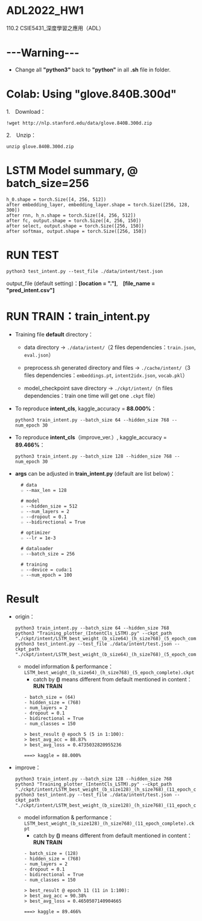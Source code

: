 # ADL2022_HW1
110.2 CSIE5431_深度學習之應用（ADL）


# ---Warning--- 
- Change all **"python3"** back to **"python"** in all **.sh** file in folder.


# Colab: Using "glove.840B.300d"
1.　Download：

    !wget http://nlp.stanford.edu/data/glove.840B.300d.zip
2.　Unzip：

    unzip glove.840B.300d.zip


# LSTM Model summary, @ batch_size=256 
    h_0.shape = torch.Size([4, 256, 512])
    after embedding_layer, embedding_layer.shape = torch.Size([256, 128, 300])
    after rnn, h_n.shape = torch.Size([4, 256, 512])
    after fc, output.shape = torch.Size([4, 256, 150])
    after select, output.shape = torch.Size([256, 150])
    after softmax, output.shape = torch.Size([256, 150])


# RUN TEST
    python3 test_intent.py --test_file ./data/intent/test.json

output_file (default setting)：**[location = "."]**,　**[file_name = "pred_intent.csv"]**


# RUN TRAIN：train_intent.py
- Training file **default** directory：

  - data directory → ```./data/intent/```（2 files dependencies：```train.json```, ```eval.json```）

  - preprocess.sh generated directory and files → ```./cache/intent/```（3 files dependencies：```embeddings.pt```, ```intent2idx.json```, ```vocab.pkl```）

  - model_checkpoint save directory → ```./ckpt/intent/```（n files dependencies：train one time will get one ```.ckpt``` file）

- To reproduce **intent_cls**, kaggle_accuracy = **88.000%**：

      python3 train_intent.py --batch_size 64 --hidden_size 768 --num_epoch 30

- To reproduce **intent_cls**（improve_ver.）, kaggle_accuracy = **89.466%**：

      python3 train_intent.py --batch_size 128 --hidden_size 768 --num_epoch 30

- **args** can be adjusted in **train_intent.py** (default are list below)：
  ```
    # data
    ☆ --max_len = 128

    # model
    ☆ --hidden_size = 512
    ☆ --num_layers = 2
    ☆ --dropout = 0.1
    ☆ --bidirectional = True
    
    # optimizer
    ☆ --lr = 1e-3

    # dataloader
    ☆ --batch_size = 256

    # training
    ☆ --device = cuda:1
    ☆ --num_epoch = 100
  ```


# Result
- origin：

      python3 train_intent.py --batch_size 64 --hidden_size 768
      python3 "Training_plotter_(IntentCls_LSTM).py" --ckpt_path "./ckpt/intent/LSTM_best_weight_(b_size64)_(h_size768)_(5_epoch_complete).ckpt"
      python3 test_intent.py --test_file ./data/intent/test.json --ckpt_path "./ckpt/intent/LSTM_best_weight_(b_size64)_(h_size768)_(5_epoch_complete).ckpt"

  - model information & performance：```LSTM_best_weight_(b_size64)_(h_size768)_(5_epoch_complete).ckpt```
    - catch by **()** means different from default mentioned in content：**RUN TRAIN** 
    ```
    - batch_size = (64)
    - hidden_size = (768)
    - num_layers = 2
    - dropout = 0.1
    - bidirectional = True
    - num_classes = 150
    
    > best_result @ epoch 5 (5 in 1:100):
    > best_avg_acc = 88.87%
    > best_avg_loss = 0.4735032820955236
    
    ===> kaggle = 88.000%
    ```
- improve：

      python3 train_intent.py --batch_size 128 --hidden_size 768
      python3 "Training_plotter_(IntentCls_LSTM).py" --ckpt_path "./ckpt/intent/LSTM_best_weight_(b_size128)_(h_size768)_(11_epoch_complete).ckpt"
      python3 test_intent.py --test_file ./data/intent/test.json --ckpt_path "./ckpt/intent/LSTM_best_weight_(b_size128)_(h_size768)_(11_epoch_complete).ckpt"
  - model information & performance：```LSTM_best_weight_(b_size128)_(h_size768)_(11_epoch_complete).ckpt```
    - catch by **()** means different from default mentioned in content：**RUN TRAIN**
    ```
    - batch_size = (128)
    - hidden_size = (768)
    - num_layers = 2
    - dropout = 0.1
    - bidirectional = True
    - num_classes = 150

    > best_result @ epoch 11 (11 in 1:100):
    > best_avg_acc = 90.38%
    > best_avg_loss = 0.4650507140904665

    ===> kaggle = 89.466%
    ```